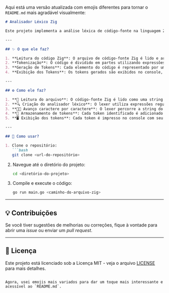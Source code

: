 Aqui está uma versão atualizada com emojis diferentes para tornar o `README.md` mais agradável visualmente:

```markdown
# Analisador Léxico Zig

Este projeto implementa a análise léxica de código-fonte na linguagem Zig. O objetivo é processar um arquivo de código Zig, identificar seus elementos e gerar uma lista de tokens para facilitar o entendimento da estrutura do código.

---

## ✨ O que ele faz?

1. **Leitura do código Zig**: O arquivo de código-fonte Zig é lido e armazenado como uma string.
2. **Tokenização**: O código é dividido em partes utilizando expressões regulares para identificar números, operadores, palavras-chave, e símbolos.
3. **Geração de Tokens**: Cada elemento do código é representado por um token, estruturado para representar seus valores e tipos.
4. **Exibição dos Tokens**: Os tokens gerados são exibidos no console, proporcionando uma visualização clara da análise léxica.

---

## ⚙️ Como ele faz?

1. **📖 Leitura do arquivo**: O código-fonte Zig é lido como uma string no `main.go`.
2. **🔍 Criação do analisador léxico**: O lexer utiliza expressões regulares para identificar padrões no código.
3. **🧑‍💻 Avanço caractere por caractere**: O lexer percorre a string do código, aplicando as regras de reconhecimento de tokens.
4. **💾 Armazenamento de tokens**: Cada token identificado é adicionado a uma lista para posterior análise.
5. **🖥️ Exibição dos tokens**: Cada token é impresso no console com seu tipo e valor.

---

## 🚀 Como usar?

1. Clone o repositório:
   ```bash
   git clone <url-do-repositório>
   ```
2. Navegue até o diretório do projeto:
   ```bash
   cd <diretório-do-projeto>
   ```
3. Compile e execute o código:
   ```bash
   go run main.go <caminho-do-arquivo-zig>
   ```

---

## 💡 Contribuições

Se você tiver sugestões de melhorias ou correções, fique à vontade para abrir uma *issue* ou enviar um *pull request*.

---

## 📜 Licença

Este projeto está licenciado sob a Licença MIT - veja o arquivo [LICENSE](LICENSE) para mais detalhes.
```

Agora, usei emojis mais variados para dar um toque mais interessante e acessível ao `README.md`.
